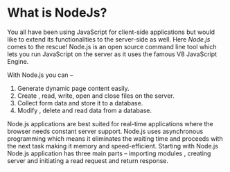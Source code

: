 
# What is NodeJs?

You all have been using JavaScript for client-side applications but would like to extend its functionalities to the server-side as well. Here *Node.js* comes to the rescue!
Node.js is an open source command line tool which lets you run JavaScript on the server as it uses the famous V8 JavaScript Engine.

[^1]: Note: V8 is an open source JavaScript Engine developed by the Chromium Project for Google Chrome and Chromium web browsers.

With Node.js you can –

1)	Generate dynamic page content easily.
2)	Create , read, write, open and close files on the server.
3)	Collect form data and store it to a database.
4)	Modify , delete and read data from a database.

Node.js applications are best suited for real-time applications where the browser needs constant server support.
Node.js uses asynchronous programming which means it eliminates the waiting time and proceeds with the next task making it memory and speed-efficient.
Starting with Node.js
Node.js application has three main parts – importing modules , creating server and initiating a read request and return response.


